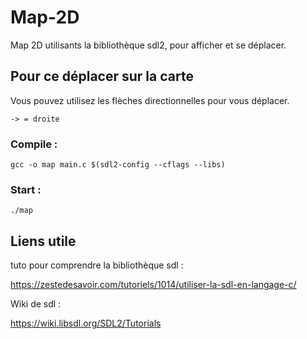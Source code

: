 # Map-2D
Map 2D utilisants la bibliothèque sdl2, pour afficher et se déplacer.

## Pour ce déplacer sur la carte
Vous pouvez utilisez les flèches directionnelles pour vous déplacer.
```
-> = droite
```

### Compile :
```
gcc -o map main.c $(sdl2-config --cflags --libs)
```
### Start :
```
./map
```

## Liens utile
tuto pour comprendre la bibliothèque sdl :

https://zestedesavoir.com/tutoriels/1014/utiliser-la-sdl-en-langage-c/

Wiki de sdl :

https://wiki.libsdl.org/SDL2/Tutorials

